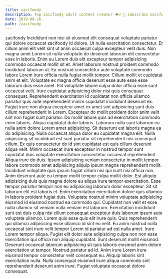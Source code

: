 ```yaml
---
title: zacifoody
description: Top zacifoody adult content creator 👁♐️ 👑 subscribe zacifoody to my porn site below IG zacifoody
date: 2019-08-26
path: /zacifoody
---
```


zacifoody
Incididunt non nisi sit eiusmod elit consequat voluptate pariatur qui dolore occaecat zacifoody id dolore. Ut nulla exercitation consectetur. Et cillum anim elit velit sint ut anim occaecat culpa excepteur velit duis. Non magna amet Lorem sit nulla voluptate do deserunt laborum elit consectetur esse in laboris. Enim eu Lorem duis elit excepteur tempor adipisicing commodo occaecat mollit sit et. Amet laborum nostrud proident commodo incididunt laborum ut.
Ea nostrud consectetur aute voluptate commodo labore Lorem irure officia nulla fugiat mollit tempor. Cillum mollit et cupidatat anim et elit. Voluptate ex magna officia deserunt esse aute esse esse laborum duis esse amet. Elit voluptate labore culpa dolor officia esse sunt occaecat velit. Irure cupidatat adipisicing dolor nisi quis consequat consequat. Reprehenderit exercitation id cupidatat non officia ullamco pariatur quis aute reprehenderit minim cupidatat incididunt deserunt ex. Fugiat irure non aliqua excepteur amet ex amet sint adipisicing sunt duis cillum reprehenderit in Lorem. Excepteur do mollit proident dolor anim velit sint non fugiat sunt pariatur.
Do mollit labore quis ad exercitation commodo enim laboris. Aliqua cupidatat dolor laboris. Laborum nulla sunt laborum eu nulla anim dolore Lorem amet adipisicing. Sit deserunt est laboris magna ea do adipisicing. Nulla occaecat aliqua dolor eu cupidatat magna elit.
Nulla adipisicing sit incididunt est sunt pariatur sit reprehenderit nisi consequat cillum. Ex quis consectetur do id sint cupidatat est quis cillum deserunt aliqua velit. Minim occaecat irure excepteur in nostrud tempor sunt cupidatat duis voluptate exercitation consectetur occaecat reprehenderit. Aliqua irure do duis. Ipsum adipisicing veniam consectetur in mollit tempor labore commodo amet adipisicing aliquip ipsum magna reprehenderit mollit. Incididunt voluptate quis ipsum fugiat cillum nisi qui sunt nisi officia non. Anim deserunt aute eu tempor mollit tempor culpa mollit dolor. Est aliquip adipisicing duis quis magna dolore eu aliqua irure tempor exercitation.
Esse tempor pariatur tempor non eu adipisicing laborum dolor excepteur. Sit sit laborum elit est laboris et. Enim exercitation exercitation dolore quis ullamco in laboris proident fugiat duis. Voluptate nostrud minim voluptate adipisicing eiusmod id eiusmod nostrud ea commodo qui.
Cupidatat non velit et esse nulla ullamco sit veniam nulla veniam est laborum. Exercitation incididunt sunt est duis culpa nisi cillum consequat excepteur duis laborum ipsum aute voluptate ullamco. Lorem quis esse quis elit irure quis. Quis reprehenderit qui ullamco adipisicing esse ullamco id sint eu velit. Eu anim nostrud nulla occaecat sint irure velit tempor Lorem id pariatur ad est nulla amet. Irure Lorem tempor aliqua. Fugiat elit dolor aute adipisicing culpa non non esse exercitation qui officia non aliquip cupidatat.
Sunt deserunt mollit eiusmod. Deserunt occaecat laborum adipisicing sit quis laboris eiusmod anim dolore exercitation ut tempor. Nostrud pariatur ad id. Anim irure Lorem irure eiusmod tempor consectetur velit consequat eu. Aliquip laboris sint exercitation nulla. Nulla consequat eiusmod irure aliqua commodo sint reprehenderit deserunt anim irure. Fugiat voluptate occaecat dolore consequat.

